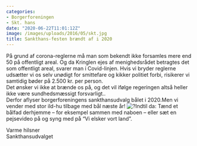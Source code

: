```yaml
---
categories:
- Borgerforeningen
- Skt. hans
date: "2020-06-22T11:01:12Z"
image: /images/uploads/2016/05/skt.jpg
title: Sankthans-festen brændt af i 2020
---
```


På grund af corona-reglerne må man som bekendt ikke forsamles mere end 50 på offentligt areal. Og da Kringlen ejes af menighedsrådet betragtes det som offentligt areal, svarer man i Covid-linjen. Hvis vi bryder reglerne udsætter vi os selv unødigt for smittefare og kikker politiet forbi, risikerer vi samtidig bøder på 2.500 kr. per person.   
Det ønsker vi ikke at brænde os på, og det vil ifølge regeringen altså heller ikke være sundhedsmæssigt forsvarligt..   
Derfor aflyser borgerforeningens sankthansudvalg bålet i 2020.Men vi vender med stor ild-hu tilbage med bål næste år! ![?](https://www.facebook.com/images/emoji.php/v9/t4c/1/16/1f642.png)Indtil da: Tænd et bålfad derhjemme – for eksempel sammen med naboen – eller sæt en pejsevideo på og syng med på “Vi elsker vort land”.   
  
Varme hilsner  
Sankthansudvalget